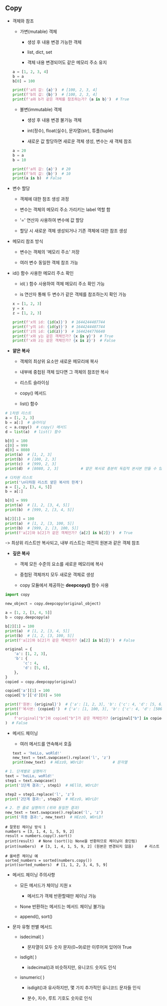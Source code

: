 ## Copy

- 객체와 참조
  
  - 가변(mutable) 객체
    
    - 생성 후 내용 변경 가능한 객체
    
    - list, dict, set
    
    - 객체 내용 변경되어도 같은 메모리 주소 유지
  
  ```python
  a = [1, 2, 3, 4]
  b = a
  b[0] = 100
  
  print(f'a의 값: {a}')  # [100, 2, 3, 4]
  print(f'b의 값: {b}')  # [100, 2, 3, 4]
  print(f'a와 b가 같은 객체를 참조하는가? {a is b}')  # True
  ```
  
  - 불변(immutable) 객체
    
    - 생성 후 내용 변경 불가능 객체
    
    - int(정수), float(실수), 문자열(str), 튜플(tuple)
    
    - 새로운 값 할당하면 새로운 객체 생성, 변수는 새 객체 참조
  
  ```python
  a = 20
  b = a
  b = 10
  
  print(f'a의 값: {a}')  # 20
  print(f'b의 값: {b}')  # 10
  print(a is b)  # False
  ```

- 변수 할당
  
  - 객체에 대한 참조 생성 과정
  
  - 변수는 객체의 메모리 주소 가리키는 label 역할 함
  
  - '=' 연산자 사용하여 변수에 값 할당
  
  - 할당 시 새로운 객체 생성되거나 기존 객체에 대한 참조 생성

- 메모리 참조 방식
  
  - 변수는 객체의 '메모리 주소' 저장
  
  - 여러 변수 동일한 객체 참조 가능

- id() 함수 사용한 메모리 주소 확인
  
  - id( ) 함수 사용하여 객체 메모리 주소 확인 가능
  
  - is 연산자 통해 두 변수가 같은 객체를 참조하는지 확인 가능
  
  ```python
  x = [1, 2, 3]
  y = x
  z = [1, 2, 3]
  
  print(f'x의 id: {id(x)}')  # 1644244407744
  print(f'y의 id: {id(y)}')  # 1644244407744
  print(f'z의 id: {id(z)}')  # 1644244776640
  print(f'x와 y는 같은 객체인가? {x is y}')  # True
  print(f'x와 z는 같은 객체인가? {x is z}')  # False
  ```

- **얕은 복사**
  
  - 객체의 최상위 요소만 새로운 메모리에 복사
  
  - 내부에 중첩된 객체 있다면 그 객체의 참조만 복사
  
  - 리스트 슬라이싱
  
  - copy() 메서드
  
  - list() 함수

```python
# 1차원 리스트
a = [1, 2, 3]
b = a[:]  # 슬라이싱
c = a.copy()  # copy() 메서드
d = list(a)  # list() 함수

b[0] = 100
c[0] = 999
d[0] = 8080
print(a)  # [1, 2, 3]
print(b)  # [100, 2, 3]
print(c)  # [999, 2, 3]
print(d)  # [8080, 2, 3]          # 얕은 복사로 충분히 독립적 본사본 만들 수 있
```

```python
# 다차원 리스트
print('\n다차원 리스트 얕은 복사의 한계')
a = [1, 2, [3, 4, 5]]
b = a[:]

b[0] = 999
print(a)  # [1, 2, [3, 4, 5]]
print(b)  # [999, 2, [3, 4, 5]]

b[2][1] = 100
print(a)  # [1, 2, [3, 100, 5]]
print(b)  # [999, 2, [3, 100, 5]]
print(f'a[2]와 b[2]가 같은 객체인가? {a[2] is b[2]}')  # True
```

-> 최상위 리스트만 복사되고, 내부 리스트는 여전히 원본과 같은 객체 참조

- **깊은 복사**
  
  - 객체 모든 수준의 요소를 새로운 메모리에 복사
  
  - 중첩된 객체까지 모두 새로운 객체로 생성
  
  - copy 모듈에서 제공하는 **deepcopy()** 함수 사용

```python
import copy

new_object = copy.deepcopy(original_object)
```

```python
a = [1, 2, [3, 4, 5]]
b = copy.deepcopy(a)

b[2][1] = 100
print(a)  # [1, 2, [3, 4, 5]]
print(b)  # [1, 2, [3, 100, 5]]
print(f'a[2]와 b[2]가 같은 객체인가? {a[2] is b[2]}')  # False
```

```python
original = {
    'a': [1, 2, 3],
    'b': {
        'c': 4,
        'd': [5, 6],
    },
}
copied = copy.deepcopy(original)

copied['a'][1] = 100
copied['b']['d'][0] = 500

print(f'원본: {original}')  # {'a': [1, 2, 3], 'b': {'c': 4, 'd': [5, 6]}}
print(f'복사본: {copied}')  # {'a': [1, 100, 3], 'b': {'c': 4, 'd': [500, 6]}}
print(
    f'original["b"]와 copied["b"]가 같은 객체인가? {original["b"] is copied["b"]}'
)  # False
```

- 메서드 체이닝
  
  - 여러 메서드를 연속해서 호출
  
  ```python
  text = 'heLLo, woRld!'
  new_text = text.swapcase().replace('l', 'z')
  print(new_text)  # HEzzO, WOrLD!             # 문자열
  ```

```python
# 1. 단계별로 실행하기
text = 'heLLo, woRld!'
step1 = text.swapcase()
print('1단계 결과:', step1)  # HEllO, WOrLD!

step2 = step1.replace('l', 'z')
print('2단계 결과:', step2)  # HEzzO, WOrLD!

# 2. 한 줄로 실행하기 (위와 동일한 결과)
new_text = text.swapcase().replace('l', 'z')
print('최종 결과:', new_text)  # HEzzO, WOrLD!
```

    # 잘못된 체이닝 방식 1
    numbers = [3, 1, 4, 1, 5, 9, 2]
    result = numbers.copy().sort()
    print(result)  # None (sort()는 None을 반환하므로 체이닝이 중단됨)
    print(numbers)  # [3, 1, 4, 1, 5, 9, 2] (원본은 변경되지 않음)     # 리스트
    
    # 올바른 체이닝 예
    sorted_numbers = sorted(numbers.copy())
    print(sorted_numbers)  # [1, 1, 2, 3, 4, 5, 9]

- 메서드 체이닝 주의사항
  
  - 모든 메서드가 체이닝 지원 x
    
    -  메서드가 객체 반환할때만 체이닝 가능
  
  -  None 반환하는 메서드는 메서드 체이닝 불가능
    
    -  append(), sort()



- 문자 유형 판별 메서드
  
  - isdecimal( )
    
    - 문자열이 모두 숫자 문자(0~9)로만 이루어져 있어야 True
  
  - isdigit( )
    
    - isdecimal()과 비슷하지만, 유니코드 숫자도 인식
  
  - isnumeric( )
    
    - isdigit()과 유사하지만, 몇 가지 추가적인 유니코드 문자들 인식
    
    - 분수, 지수, 루트 기호도 숫자로 인식
